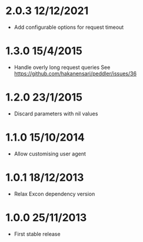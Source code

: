 # 2.0.3 12/12/2021

- Add configurable options for request timeout

# 1.3.0 15/4/2015

- Handle overly long request queries
  See https://github.com/hakanensari/peddler/issues/36

# 1.2.0 23/1/2015

- Discard parameters with nil values

# 1.1.0 15/10/2014

- Allow customising user agent

# 1.0.1 18/12/2013

- Relax Excon dependency version

# 1.0.0 25/11/2013

- First stable release
